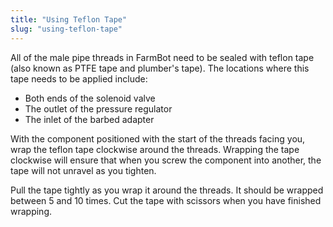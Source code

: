 ```yaml
---
title: "Using Teflon Tape"
slug: "using-teflon-tape"
---
```


All of the male pipe threads in FarmBot need to be sealed with teflon tape (also known as PTFE tape and plumber's tape). The locations where this tape needs to be applied include:
* Both ends of the solenoid valve
* The outlet of the pressure regulator
* The inlet of the barbed adapter

With the component positioned with the start of the threads facing you, wrap the teflon tape clockwise around the threads. Wrapping the tape clockwise will ensure that when you screw the component into another, the tape will not unravel as you tighten.


Pull the tape tightly as you wrap it around the threads. It should be wrapped between 5 and 10 times. Cut the tape with scissors when you have finished wrapping.


